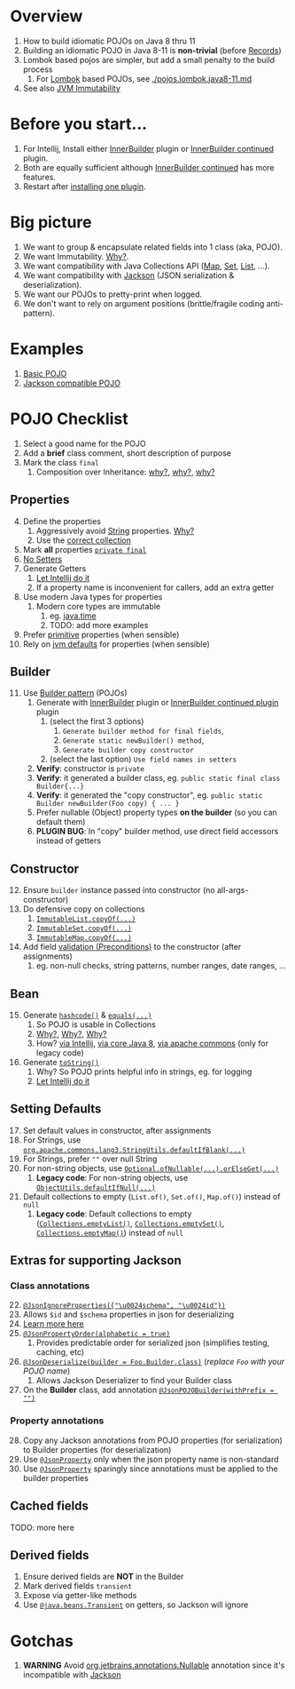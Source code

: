 # Overview
1. How to build idiomatic POJOs on Java 8 thru 11
1. Building an idiomatic POJO in Java 8-11 is **non-trivial** (before [Records](https://docs.oracle.com/en/java/javase/14/language/records.html))
1. Lombok based pojos are simpler, but add a small penalty to the build process
    1. For [Lombok](https://projectlombok.org/) based POJOs, see [./pojos.lombok.java8-11.md](./pojos.lombok.java8-11.md)
1. See also [JVM Immutability](jvm-immutability.md)


# Before you start...
1. For Intellij, Install either [InnerBuilder](https://plugins.jetbrains.com/plugin/7354-innerbuilder) plugin or [InnerBuilder continued](https://plugins.jetbrains.com/plugin/15818-innerbuilder-continued) plugin.
1. Both are equally sufficient although [InnerBuilder continued](https://plugins.jetbrains.com/plugin/15818-innerbuilder-continued) has more features.
1. Restart after [installing one plugin](https://www.jetbrains.com/help/idea/managing-plugins.html).


# Big picture
1. We want to group & encapsulate related fields into 1 class (aka, POJO).
1. We want Immutability.  [Why?](../general/immutability.md).
1. We want compatibility with Java Collections API ([Map](https://docs.oracle.com/en/java/javase/11/docs/api/java.base/java/util/Map.html), [Set](https://docs.oracle.com/en/java/javase/11/docs/api/java.base/java/util/Set.html), [List](https://docs.oracle.com/en/java/javase/11/docs/api/java.base/java/util/List.html), ...).
1. We want compatibility with [Jackson](https://github.com/FasterXML/jackson) (JSON serialization & deserialization).
1. We want our POJOs to pretty-print when logged.
1. We don't want to rely on argument positions (brittle/fragile coding anti-pattern).


# Examples
1. [Basic POJO](./pojo.example-1.md)
1. [Jackson compatible POJO](./pojo.example-2.md)


# POJO Checklist
1. Select a good name for the POJO
1. Add a **brief** class comment, short description of purpose
1. Mark the class `final`
    1. Composition over Inheritance: [why?](https://en.wikipedia.org/wiki/Composition_over_inheritance), [why?](https://stackoverflow.com/questions/49002/prefer-composition-over-inheritance), [why?](https://medium.com/geekculture/composition-over-inheritance-7faed1628595)

## Properties
4. Define the properties
    1. Aggressively avoid [String](https://docs.oracle.com/en/java/javase/11/docs/api/java.base/java/lang/String.html) properties.  [Why?](./strings.avoid.md)
    1. Use the [correct collection](./collections.selecting.md)
1. Mark **all** properties [`private final`](https://docs.oracle.com/javase/tutorial/essential/concurrency/imstrat.html)
1. [No Setters](https://docs.oracle.com/javase/tutorial/essential/concurrency/imstrat.html)
1. Generate Getters
    1. [Let Intellij do it](https://www.jetbrains.com/help/idea/generating-code.html#generate-getters-setters)
    1. If a property name is inconvenient for callers, add an extra getter
1. Use modern Java types for properties
    1. Modern core types are immutable
        1. eg. [java.time](https://docs.oracle.com/javase/8/docs/api/java/time/package-summary.html)
        1. TODO: add more examples
1. Prefer [primitive](https://docs.oracle.com/javase/tutorial/java/nutsandbolts/datatypes.html) properties (when sensible)
1. Rely on [jvm defaults](https://docs.oracle.com/javase/tutorial/java/nutsandbolts/datatypes.html) for properties (when sensible)

## Builder
11. Use [Builder pattern](https://refactoring.guru/design-patterns/builder) (POJOs)
    1. Generate with [InnerBuilder](https://plugins.jetbrains.com/plugin/7354-innerbuilder) plugin or [InnerBuilder continued plugin](https://plugins.jetbrains.com/plugin/15818-innerbuilder-continued) plugin
        1. (select the first 3 options)
            1. `Generate builder method for final fields`,
            1. `Generate static newBuilder() method`,
            1. `Generate builder copy constructor`
        1. (select the last option) `Use field names in setters`
    1. **Verify**: constructor is `private`
    1. **Verify**: it generated a builder class, eg. `public static final class Builder{...}`
    1. **Verify**: it generated the "copy constructor", eg. `public static Builder newBuilder(Foo copy) { ... }`
    1. Prefer nullable (Object) property types **on the builder** (so you can default them)
    1. **PLUGIN BUG**: In "copy" builder method, use direct field accessors instead of getters

## Constructor
12. Ensure `builder` instance passed into constructor (no all-args-constructor)
1. Do defensive copy on collections
    1. [`ImmutableList.copyOf(...)`](https://guava.dev/releases/31.0-jre/api/docs/com/google/common/collect/ImmutableList.html#copyOf(java.lang.Iterable))
    1. [`ImmutableSet.copyOf(...)`](https://guava.dev/releases/31.0.1-jre/api/docs/com/google/common/collect/ImmutableSet.html#copyOf(java.util.Collection))
    1. [`ImmutableMap.copyOf(...)`](https://guava.dev/releases/31.0-jre/api/docs/com/google/common/collect/ImmutableMap.html#copyOf(java.util.Map))
1. Add field [validation (Preconditions)](./preconditions.md) to the constructor (after assignments)
    1. eg. non-null checks, string patterns, number ranges, date ranges, ...

## Bean
15. Generate [`hashcode()`](https://docs.oracle.com/en/java/javase/11/docs/api/java.base/java/lang/Object.html#hashCode()) & [`equals(...)`](https://docs.oracle.com/en/java/javase/11/docs/api/java.base/java/lang/Object.html#equals(java.lang.Object))
    1. So POJO is usable in Collections
    1. [Why?](https://www.baeldung.com/java-equals-hashcode-contracts), [Why?](https://www.geeksforgeeks.org/equals-hashcode-methods-java/), [Why?](https://howtodoinjava.com/java/basics/java-hashcode-equals-methods/)
    1. How? [via Intellij](https://www.jetbrains.com/help/idea/generate-equals-and-hashcode-wizard.html), [via core Java 8](https://docs.oracle.com/javase/8/docs/api/java/util/Objects.html#hashCode-java.lang.Object-), [via apache commons](https://commons.apache.org/proper/commons-lang/apidocs/org/apache/commons/lang3/builder/EqualsBuilder.html) (only for legacy code)
1. Generate [`toString()`](https://docs.oracle.com/javase/8/docs/api/java/lang/Object.html#toString--)
    1. Why? So POJO prints helpful info in strings, eg. for logging
    1. [Let Intellij do it](https://www.jetbrains.com/help/idea/generating-code.html#generate-tostring)

## Setting Defaults
17. Set default values in constructor, after assignments
1. For Strings, use [`org.apache.commons.lang3.StringUtils.defaultIfBlank(...)`](https://commons.apache.org/proper/commons-lang/apidocs/org/apache/commons/lang3/StringUtils.html)
1. For Strings, prefer `""` over null String
1. For non-string objects, use [`Optional.ofNullable(...).orElseGet(...)`](https://docs.oracle.com/javase/8/docs/api/java/util/Optional.html)
    1. **Legacy code**: For non-string objects, use [`ObjectUtils.defaultIfNull(...)`](https://commons.apache.org/proper/commons-lang/apidocs/org/apache/commons/lang3/ObjectUtils.html)
1. Default collections to empty (`List.of()`, `Set.of()`, `Map.of()`) instead of `null`
    1. **Legacy code**: Default collections to empty ([`Collections.emptyList()`](https://docs.oracle.com/javase/8/docs/api/java/util/Collections.html#emptyList--), [`Collections.emptySet()`](https://docs.oracle.com/javase/8/docs/api/java/util/Collections.html#emptySet--), [`Collections.emptyMap()`](https://docs.oracle.com/javase/8/docs/api/java/util/Collections.html#emptyMap--)) instead of `null`


## Extras for supporting Jackson
### Class annotations
22. [`@JsonIgnoreProperties({"\u0024schema", "\u0024id"})`](https://www.javadoc.io/doc/com.fasterxml.jackson.core/jackson-annotations/latest/com/fasterxml/jackson/annotation/JsonIgnoreProperties.html)
   1. Allows `$id` and `$schema` properties in json for deserializing
   1. [Learn more here](https://json-schema.org/)
1. [`@JsonPropertyOrder(alphabetic = true)`](https://www.javadoc.io/doc/com.fasterxml.jackson.core/jackson-annotations/2.13.0/com/fasterxml/jackson/annotation/JsonPropertyOrder.html)
   1. Provides predictable order for serialized json (simplifies testing, caching, etc)
1. [`@JsonDeserialize(builder = Foo.Builder.class)`](https://www.javadoc.io/doc/com.fasterxml.jackson.core/jackson-databind/latest/com/fasterxml/jackson/databind/JsonDeserializer.html) (*replace `Foo` with your POJO name*)
   1. Allows Jackson Deserializer to find your Builder class
1. On the **Builder** class, add annotation [`@JsonPOJOBuilder(withPrefix = "")`](https://javadoc.io/doc/com.fasterxml.jackson.core/jackson-databind/latest/com/fasterxml/jackson/databind/annotation/JsonPOJOBuilder.Value.html)

### Property annotations
28. Copy any Jackson annotations from POJO properties (for serialization) to Builder properties (for deserialization)
1. Use [`@JsonProperty`](https://javadoc.io/doc/com.fasterxml.jackson.core/jackson-annotations/latest/com/fasterxml/jackson/annotation/JsonProperty.html) only when the json property name is non-standard
1. Use [`@JsonProperty`](https://javadoc.io/doc/com.fasterxml.jackson.core/jackson-annotations/latest/com/fasterxml/jackson/annotation/JsonProperty.html) sparingly since annotations must be applied to the builder properties


## Cached fields
TODO: more here


## Derived fields
1. Ensure derived fields are **NOT** in the Builder
1. Mark derived fields `transient`
1. Expose via getter-like methods
1. Use [`@java.beans.Transient`](https://docs.oracle.com/javase/8/docs/api/java/beans/Transient.html) on getters, so Jackson will ignore


# Gotchas
1. **WARNING** Avoid [org.jetbrains.annotations.Nullable](https://www.jetbrains.com/help/idea/nullable-and-notnull-annotations.html) annotation since it's incompatible with [Jackson](https://github.com/FasterXML/jackson)
